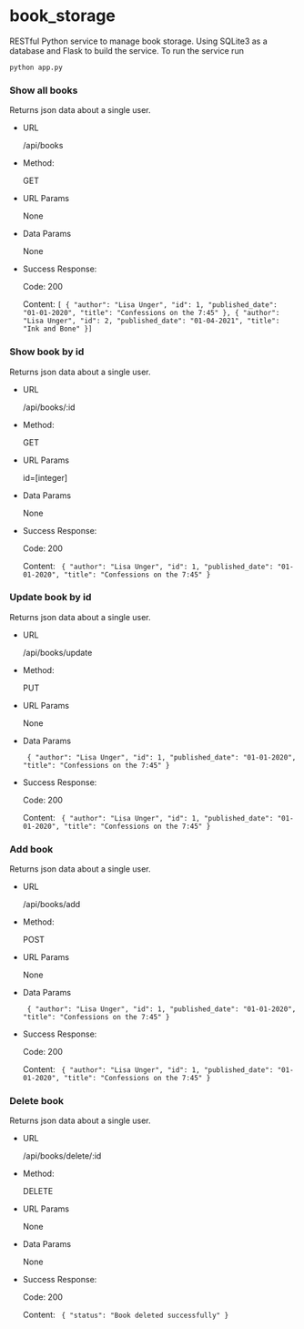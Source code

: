 # book_storage
RESTful Python service to manage book storage. Using SQLite3 as a database and Flask to build the service.
To run the service run

`python app.py`


### Show all books
Returns json data about a single user.

- URL

    /api/books

- Method:

    GET

- URL Params

    None

- Data Params

    None

- Success Response:

    Code: 200

    Content: `[
    {
        "author": "Lisa Unger",
        "id": 1,
        "published_date": "01-01-2020",
        "title": "Confessions on the 7:45"
    },
    {
        "author": "Lisa Unger",
        "id": 2,
        "published_date": "01-04-2021",
        "title": "Ink and Bone"
    }]`

### Show book by id
Returns json data about a single user.

- URL

    /api/books/:id

- Method:

    GET

- URL Params

    id=[integer]

- Data Params

    None

- Success Response:

    Code: 200

    Content: `
    {
        "author": "Lisa Unger",
        "id": 1,
        "published_date": "01-01-2020",
        "title": "Confessions on the 7:45"
    }`
    
### Update book by id
Returns json data about a single user.

- URL

    /api/books/update

- Method:

    PUT

- URL Params

    None

- Data Params

    `
    {
        "author": "Lisa Unger",
        "id": 1,
        "published_date": "01-01-2020",
        "title": "Confessions on the 7:45"
    }`

- Success Response:

    Code: 200

    Content: `
    {
        "author": "Lisa Unger",
        "id": 1,
        "published_date": "01-01-2020",
        "title": "Confessions on the 7:45"
    }`

### Add book
Returns json data about a single user.

- URL

    /api/books/add

- Method:

    POST

- URL Params

    None

- Data Params

    `
    {
        "author": "Lisa Unger",
        "id": 1,
        "published_date": "01-01-2020",
        "title": "Confessions on the 7:45"
    }`

- Success Response:

    Code: 200

    Content: `
    {
        "author": "Lisa Unger",
        "id": 1,
        "published_date": "01-01-2020",
        "title": "Confessions on the 7:45"
    }`
    
 ### Delete book
Returns json data about a single user.

- URL

    /api/books/delete/:id

- Method:

    DELETE

- URL Params

    None

- Data Params

    None

- Success Response:

    Code: 200

    Content: `
    {
    "status": "Book deleted successfully"
}`